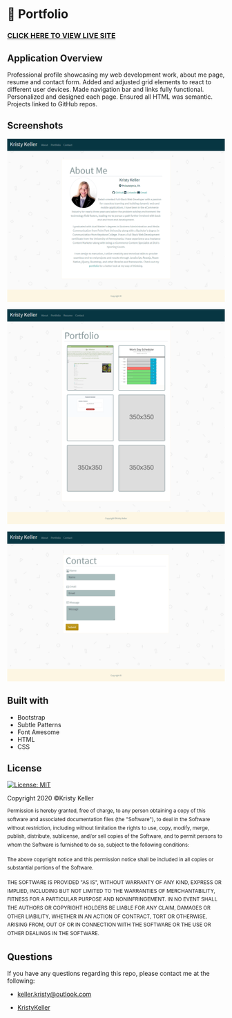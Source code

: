 # 👤 Portfolio
### [CLICK HERE TO VIEW LIVE SITE](https://kristykeller.github.io/)

## Application Overview
Professional profile showcasing my web development work, about me page, resume and contact form. Added and adjusted grid elements to react to different user devices. Made navigation bar and links fully functional. Personalized and designed each page. Ensured all HTML was semantic. Projects linked to GitHub repos.

## Screenshots

![about](./assets/Images/about-me-page.png "about me screenshot")

![portfolio](./assets/Images/portfolio-page.png "portfolio screenshot")

![contact](./assets/Images/contact-page.png "contact screenshot")

## Built with
* Bootstrap
* Subtle Patterns
* Font Awesome
* HTML
* CSS

## License
[![License: MIT](https://img.shields.io/badge/License-MIT-yellow.svg)](https://opensource.org/licenses/MIT)

Copyright 2020 ©Kristy Keller

<sup>Permission is hereby granted, free of charge, to any person obtaining a copy of this software and associated documentation files (the "Software"), to deal in the Software without restriction, including without limitation the rights to use, copy, modify, merge, publish, distribute, sublicense, and/or sell copies of the Software, and to permit persons to whom the Software is furnished to do so, subject to the following conditions:
  
<sup>The above copyright notice and this permission notice shall be included in all copies or substantial portions of the Software.

<sup>THE SOFTWARE IS PROVIDED "AS IS", WITHOUT WARRANTY OF ANY KIND, EXPRESS OR IMPLIED, INCLUDING BUT NOT LIMITED TO THE WARRANTIES OF MERCHANTABILITY, FITNESS FOR A PARTICULAR PURPOSE AND NONINFRINGEMENT. IN NO EVENT SHALL THE AUTHORS OR COPYRIGHT HOLDERS BE LIABLE FOR ANY CLAIM, DAMAGES OR OTHER LIABILITY, WHETHER IN AN ACTION OF CONTRACT, TORT OR OTHERWISE, ARISING FROM, OUT OF OR IN CONNECTION WITH THE SOFTWARE OR THE USE OR OTHER DEALINGS IN THE SOFTWARE.
  
## Questions

If you have any questions regarding this repo, please contact me at the following:

* <keller.kristy@outlook.com>

* [KristyKeller](https://github.com/KristyKeller)
